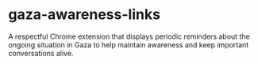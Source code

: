 # gaza-awareness-links
A respectful Chrome extension that displays periodic reminders about the ongoing situation in Gaza to help maintain awareness and keep important conversations alive.
